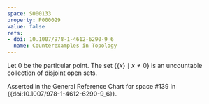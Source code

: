 ```yaml
---
space: S000133
property: P000029
value: false
refs:
- doi: 10.1007/978-1-4612-6290-9_6
  name: Counterexamples in Topology
---
```


Let $0$ be the particular point. The set $\{\{x\}\mid x\ne 0\}$ is an uncountable collection of disjoint open sets.

Asserted in the General Reference Chart for space #139 in
{{doi:10.1007/978-1-4612-6290-9_6}}.
